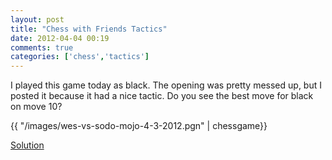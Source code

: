 ```yaml
---
layout: post
title: "Chess with Friends Tactics"
date: 2012-04-04 00:19
comments: true
categories: ['chess','tactics']
---
```

I played this game today as black. The opening was pretty messed up, but I posted it because it had a nice tactic. Do you see the best move for black on move 10?

{{ "/images/wes-vs-sodo-mojo-4-3-2012.pgn" | chessgame}}

<!--more-->
<a href="/chess-with-friends-tactics-solution-4-4-2012/">Solution</a>
